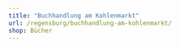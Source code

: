 ```yaml
---
title: "Buchhandlung am Kohlenmarkt"
url: /regensburg/buchhandlung-am-kohlenmarkt/
shop: Bücher
---
```

